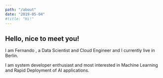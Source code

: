 ```yaml
---
path: "/about"
date: "2019-05-04"
#title: "Hi!"
---
```


## Hello, nice to meet you! 

I am <span class="colored-text_2">Fernando </span>, a Data Scientist and Cloud Engineer and I currently live in <span class="colored-text_2">Berlin</span>. 

I am system developer enthusiast and most interested in Machine Learning and Rapid Deployment of AI applications. 


